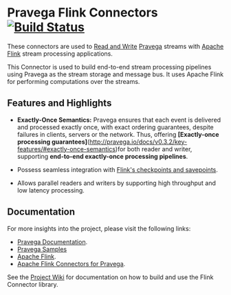 <!--
Copyright (c) 2017 Dell Inc., or its subsidiaries. All Rights Reserved.

Licensed under the Apache License, Version 2.0 (the "License");
you may not use this file except in compliance with the License.
You may obtain a copy of the License at

    http://www.apache.org/licenses/LICENSE-2.0
-->
# Pravega Flink Connectors [![Build Status](https://travis-ci.org/pravega/flink-connectors.svg?branch=master)](https://travis-ci.org/pravega/flink-connectors)

These connectors are used to [Read and Write](http://pravega.io/docs/latest/basic-reader-and-writer/#working-with-pravega-basic-reader-and-writer) [Pravega](http://pravega.io/docs/v0.3.2/pravega-concepts/) streams with [Apache Flink](http://flink.apache.org/) stream processing applications.

This Connector is used to build end-to-end stream processing pipelines using Pravega as the stream storage and message bus. It uses Apache Flink for performing computations over the streams.


## Features and Highlights

  - **Exactly-Once Semantics:** Pravega ensures that each event is delivered and processed exactly once, with exact ordering guarantees, despite failures in clients, servers or the network. Thus, offering **[Exactly-once processing guarantees]**(http://pravega.io/docs/v0.3.2/key-features/#exactly-once-semantics)for both reader and writer, supporting **end-to-end exactly-once processing pipelines**.

  - Possess seamless integration with [Flink's checkpoints and savepoints](https://github.com/pravega/flink-connectors/wiki/Streaming-Connector#checkpointing).

  - Allows parallel readers and writers by supporting high throughput and low latency processing.



## Documentation
For more insights into the project, please visit the following links:

- [Pravega Documentation](https://github.com/pravega/pravega/tree/master/documentation/src/docs).
- [Pravega Samples](https://github.com/pravega/pravega-samples)
- [Apache Flink](https://flink.apache.org/).
- [Apache Flink Connectors for Pravega](https://github.com/pravega/flink-connectors/wiki).


See the [Project Wiki](https://github.com/pravega/flink-connectors/wiki) for documentation on how to build and use the Flink Connector library.
